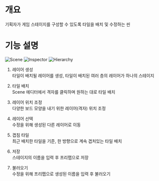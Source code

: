 # 개요
기획자가 게임 스테이지를 구성할 수 있도록 타일을 배치 및 수정하는 씬
# 기능 설명
![Scene](https://github.com/DWBoo/3-Tile-Hell-Puzzle/assets/147593910/affbd239-3196-49e6-963f-6bbb3ab11b50)
![Inspector](https://github.com/DWBoo/3-Tile-Hell-Puzzle/assets/147593910/e5c958ba-ae6b-417e-aa0f-b04ac0b7045e)
![Hierarchy](https://github.com/DWBoo/3-Tile-Hell-Puzzle/assets/147593910/8b80a522-a0ba-43c4-9111-015e0b36f0aa)

1. 레이어 생성</br>
   타일이 배치될 레이어를 생성, 타일이 배치된 여러 층의 레이어가 하나의 스테이지

2. 타일 배치</br>
   Scene 에디터에서 격자를 클릭하며 원하는 대로 타일 배치

3. 레이어 위치 조정</br>
   다양한 보드 모양을 내기 위한 레이어(격자) 위치 조정

4. 레이어 선택</br>
   수정을 위해 생성된 다른 레이어로 이동

5. 겹침 타일</br>
   최근 배치한 타일을 기준, 한 방향으로 계속 겹처있는 타일 배치

6. 저장</br>
   스테이지의 이름을 입력 후 프리팹으로 저장

7. 불러오기</br>
   수정을 위해 프리팹으로 생성된 이름을 입력 후 불러오기
